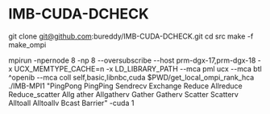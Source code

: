 # IMB-CUDA-DCHECK

git clone git@github.com:bureddy/IMB-CUDA-DCHECK.git
cd src
make -f make_ompi

mpirun -npernode 8 -np 8 --oversubscribe --host prm-dgx-17,prm-dgx-18 -x UCX_MEMTYPE_CACHE=n -x LD_LIBRARY_PATH --mca pml ucx --mca btl ^openib --mca coll self,basic,libnbc,cuda $PWD/get_local_ompi_rank_hca ./IMB-MPI1 "PingPong PingPing Sendrecv Exchange Reduce Allreduce Reduce_scatter Allg
ather Allgatherv Gather Gatherv Scatter Scatterv Alltoall Alltoallv Bcast Barrier" -cuda 1
